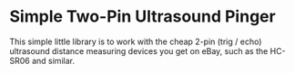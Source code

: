 Simple Two-Pin Ultrasound Pinger
================================

This simple little library is to work with the cheap 2-pin (trig / echo)
ultrasound distance measuring devices you get on eBay, such as the HC-SR06
and similar.
